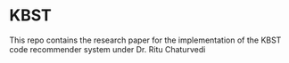 # KBST
This repo contains the research paper for the implementation of the KBST code recommender system under Dr. Ritu Chaturvedi
